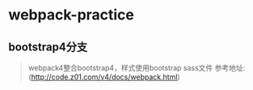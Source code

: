 # webpack-practice
## bootstrap4分支

> webpack4整合bootstrap4，样式使用bootstrap sass文件
> 参考地址: (http://code.z01.com/v4/docs/webpack.html)


